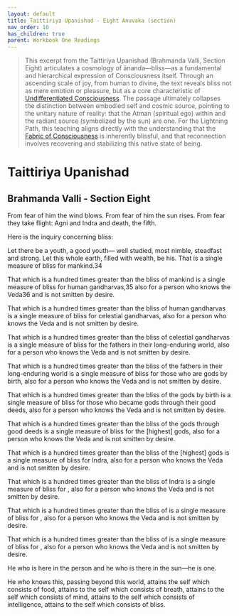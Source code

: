 ```yaml
---
layout: default
title: Taittiriya Upanishad - Eight Anuvaka (section)
nav_order: 10
has_children: true
parent: Workbook One Readings
---
```


>This excerpt from the Taittiriya Upanishad (Brahmanda Valli, Section Eight) articulates a cosmology of ānanda—bliss—as a fundamental and hierarchical expression of Consciousness itself. Through an ascending scale of joy, from human to divine, the text reveals bliss not as mere emotion or pleasure, but as a core characteristic of [Undifferentiated Consciousness](https://spiritwiki.lightningpath.org/index.php/Undifferentiated_Consciousness). The passage ultimately collapses the distinction between embodied self and cosmic source, pointing to the unitary nature of reality: that the Atman (spiritual ego) within and the radiant source (symbolized by the sun) are one. For the Lightning Path, this teaching aligns directly with the understanding that the [Fabric of Consciousness](https://spiritwiki.lightningpath.org/index.php/Fabric_of_Consciousness) is inherently blissful, and that reconnection involves recovering and stabilizing this native state of being.
# Taittiriya Upanishad
## Brahmanda Valli - Section Eight 



From fear of him the wind blows.
From fear of him the sun rises.
From fear they take flight:
Agni and Indra and death, the fifth.

Here is the inquiry concerning bliss:

Let there be a youth, a good youth—
well studied, most nimble, steadfast and strong.
Let this whole earth, filled with wealth, be his.
That is a single measure of bliss for mankind.34

That which is a hundred times greater than the bliss of
mankind is a single measure of bliss
for human gandharvas,35 also for a person who
knows the Veda36 and is not smitten by desire.

That which is a hundred times greater than the bliss
of human gandharvas is a single measure of bliss
for celestial gandharvas, also for a person who
knows the Veda and is not smitten by desire.

That which is a hundred times greater than the bliss of celestial gandharvas is a single measure of bliss
for the fathers in their long-enduring world, also for a person
who knows the Veda and is not smitten by desire.

That which is a hundred times greater than the bliss
of the fathers in their long-enduring world is a single measure
of bliss for those who are gods by birth, also for a person
who knows the Veda and is not smitten by desire.

That which is a hundred times greater than the bliss
of the gods by birth is a single measure of bliss for those who
became gods through their good deeds, also for a person
who knows the Veda and is not smitten by desire.

That which is a hundred times greater than the bliss
of the gods through good deeds is a single measure of bliss
for the [highest] gods, also for a person who
knows the Veda and is not smitten by desire.

That which is a hundred times greater than the bliss
of the [highest] gods is a single measure of bliss for Indra,
also for a person who knows the Veda
and is not smitten by desire.

That which is a hundred times greater than the bliss
of Indra is a single measure of bliss for ,
also for a person who knows the Veda
and is not smitten by desire.

That which is a hundred times greater than the bliss
of  is a single measure of bliss for ,
also for a person who knows the Veda
and is not smitten by desire.

That which is a hundred times greater than the bliss
of  is a single measure of bliss for ,
also for a person who knows the Veda
and is not smitten by desire.

He who is here in the person
and he who is there in the sun—he is one.

He who knows this, passing beyond this world,
attains the self which consists of food,
attains to the self which consists of breath,
attains to the self which consists of mind,
attains to the self which consists of intelligence,
attains to the self which consists of bliss.

